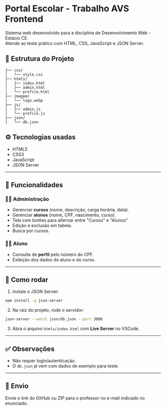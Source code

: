 
# Portal Escolar - Trabalho AVS Frontend

Sistema web desenvolvido para a disciplina de Desenvolvimento Web - Estácio CE.  
Atende ao teste prático com HTML, CSS, JavaScript e JSON Server.

## 📂 Estrutura do Projeto

```
├── css/
│   └── style.css
├── htmls/
│   ├── index.html
│   ├── admin.html
│   └── profile.html
├── imagem/
│   └── logo.webp
├── js/
│   ├── admin.js
│   └── profile.js
├── json/
│   └── db.json
```

## ⚙️ Tecnologias usadas
- HTML5
- CSS3
- JavaScript
- JSON Server

---

## 🧩 Funcionalidades

### 👨‍🏫 Administração
- Gerenciar **cursos** (nome, descrição, carga horária, data).
- Gerenciar **alunos** (nome, CPF, nascimento, curso).
- Tela com botões para alternar entre "Cursos" e "Alunos".
- Edição e exclusão em tabela.
- Busca por cursos.

### 👨‍🎓 Aluno
- Consulta de **perfil** pelo número do CPF.
- Exibição dos dados do aluno e do curso.

---

## 🚀 Como rodar

1. Instale o JSON Server:
```bash
npm install -g json-server
```

2. Na raiz do projeto, rode o servidor:
```bash
json-server --watch json/db.json --port 3000
```

3. Abra o arquivo `htmls/index.html` com **Live Server** no VSCode.

---

## ✅ Observações
- Não requer login/autenticação.
- O `db.json` já vem com dados de exemplo para teste.

---

## 📧 Envio
Envie o link do GitHub ou ZIP para o professor no e-mail indicado no enunciado.
